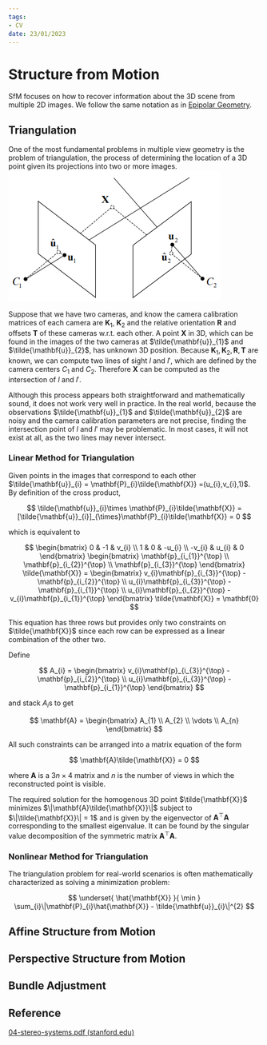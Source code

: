 ```yaml
---
tags:
- CV
date: 23/01/2023
---
```




# Structure from Motion

SfM focuses on how to recover information about the 3D scene from multiple 2D images.
We follow the same notation as in [Epipolar Geometry](Epipolar%20Geometry.md).

## Triangulation
One of the most fundamental problems in multiple view geometry is the problem of triangulation, the process of determining the location of a 3D point given its projections into two or more images.
![Structure from Motion](attachments/Structure%20from%20Motion.png)

Suppose that we have two cameras, and know the camera calibration matrices of each camera are $\mathbf{K}_{1}$, $\mathbf{K}_{2}$ and the relative orientation $\mathbf{R}$ and offsets $\mathbf{T}$ of these cameras w.r.t. each other. A point $\mathbf{X}$ in 3D, which can be found in the images of the two cameras at $\tilde{\mathbf{u}}_{1}$ and $\tilde{\mathbf{u}}_{2}$, has unknown 3D position. Because $\mathbf{K}_{1}, \mathbf{K}_{2},\mathbf{R},\mathbf{T}$ are known, we can compute two lines of sight $l$ and $l'$, which are defined by the camera centers $C_{1}$ and $C_{2}$. Therefore $\mathbf{X}$ can be computed as the intersection of $l$ and $l'$.

Although this process appears both straightforward and mathematically sound, it does not work very well in practice. In the real world, because the observations $\tilde{\mathbf{u}}_{1}$ and $\tilde{\mathbf{u}}_{2}$ are noisy and the camera calibration parameters are not precise, finding the intersection point of $l$ and $l'$ may be problematic. In most cases, it will not exist at all, as the two lines may never intersect.

### Linear Method for Triangulation
Given points in the images that correspond to each other $\tilde{\mathbf{u}}_{i} = \mathbf{P}_{i}\tilde{\mathbf{X}} =(u_{i},v_{i},1)$. By definition of the cross product,

$$
\tilde{\mathbf{u}}_{i}\times \mathbf{P}_{i}\tilde{\mathbf{X}} = [\tilde{\mathbf{u}}_{i}]_{\times}\mathbf{P}_{i}\tilde{\mathbf{X}} = 0
$$

which is equivalent to 

$$
\begin{bmatrix}
0 & -1 & v_{i} \\
1 & 0 & -u_{i} \\
-v_{i} & u_{i} & 0
\end{bmatrix}
\begin{bmatrix}
\mathbf{p}_{i_{1}}^{\top} \\
\mathbf{p}_{i_{2}}^{\top} \\
\mathbf{p}_{i_{3}}^{\top}
\end{bmatrix}
\tilde{\mathbf{X}} = 
\begin{bmatrix}
v_{i}\mathbf{p}_{i_{3}}^{\top} - \mathbf{p}_{i_{2}}^{\top} \\
u_{i}\mathbf{p}_{i_{3}}^{\top} - \mathbf{p}_{i_{1}}^{\top} \\
u_{i}\mathbf{p}_{i_{2}}^{\top} - v_{i}\mathbf{p}_{i_{1}}^{\top}
\end{bmatrix}
\tilde{\mathbf{X}} = \mathbf{0}
$$

This equation has three rows but provides only two constraints on $\tilde{\mathbf{X}}$ since each row can be expressed as a linear combination of the other two. 

Define 

$$
A_{i} = \begin{bmatrix}
v_{i}\mathbf{p}_{i_{3}}^{\top} - \mathbf{p}_{i_{2}}^{\top} \\
u_{i}\mathbf{p}_{i_{3}}^{\top} - \mathbf{p}_{i_{1}}^{\top} 
\end{bmatrix}
$$

and stack $A_{i}$s to get 

$$
\mathbf{A} = \begin{bmatrix}
A_{1} \\
A_{2} \\
\vdots \\
A_{n} 
\end{bmatrix}
$$

All such constraints can be arranged into a matrix equation of the form

$$
\mathbf{A}\tilde{\mathbf{X}} = 0
$$

where $\mathbf{A}$ is a $3n\times 4$ matrix and $n$ is the number of views in which the reconstructed point is visible. 

The required solution for the homogenous 3D point $\tilde{\mathbf{X}}$ minimizes $\|\mathbf{A}\tilde{\mathbf{X}}\|$ subject to $\|\tilde{\mathbf{X}}\| = 1$ and is given by the eigenvector of $\mathbf{A}^{\top}\mathbf{A}$ corresponding to the smallest eigenvalue. It can be found by the singular value decomposition of the symmetric matrix $\mathbf{A}^{\top}\mathbf{A}$.

### Nonlinear Method for Triangulation
The triangulation problem for real-world scenarios is often mathematically characterized as solving a minimization problem:

$$
\underset{ \hat{\mathbf{X}} }{ \min } \sum_{i}\|\mathbf{P}_{i}\hat{\mathbf{X}} - \tilde{\mathbf{u}}_{i}\|^{2}
$$

## Affine Structure from Motion

## Perspective Structure from Motion

## Bundle Adjustment

## Reference
[04-stereo-systems.pdf (stanford.edu)](https://web.stanford.edu/class/cs231a/course_notes/04-stereo-systems.pdf)